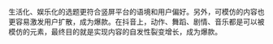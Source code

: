 生活化、娱乐化的选题更符合竖屏平台的语境和用户偏好。另外，可模仿的内容也更容易激发用户扩散，成为爆款。在抖音上，动作、舞蹈、剧情、音乐都是可以被模仿的元素，最终目的就是实现内容的自发性裂变增长，成为爆款。